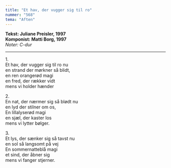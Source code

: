 ```yaml
---
title: "Et hav, der vugger sig til ro"
nummer: "568"
tema: "Aften"
---
```


**Tekst: Juliane Preisler, 1997** <br>
**Komponist: Matti Borg, 1997** <br>
*Noter: C-dur* <br>

***

1.<br>
Et hav, der vugger sig til ro nu<br>
en strand der mørkner så blidt,<br>
en ren orangerød magi<br>
en fred, der rækker vidt<br>
mens vi holder hænder<br>

2.<br>
En nat, der nærmer sig så blødt nu<br>
en lyd der stilner om os,<br>
En lillalyserød magi<br>
en sjæl, der kaster los<br>
mens vi lytter bølger.<br>

3.<br>
Et lys, der sænker sig så tavst nu<br>
en sol så langsomt på vej<br>
En sommernatteblå magi<br>
et sind, der åbner sig<br>
mens vi fanger stjerner.<br>
